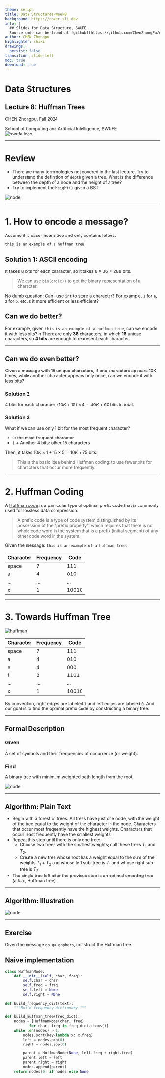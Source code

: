 ```yaml
---
theme: seriph
title: Data Structures-Week8
background: https://cover.sli.dev
info: |
  ## Slides for Data Structure, SWUFE 
  Source code can be found at [github](https://github.com/ChenZhongPu/data-structure-swufe)
author: CHEN Zhongpu
highlighter: shiki
drawings:
  persist: false
transition: slide-left
mdc: true
download: true
---
```


# Data Structures

## Lecture 8: Huffman Trees

CHEN Zhongpu, Fall 2024

<div class="text-10px">
School of Computing and Artificial Intelligence, SWUFE
</div>
<div class="flex justify-center items-center h-60px mt-8px">
    <img src="/swufefull.svg" class="h-full" alt="swufe logo"/>
</div>

---

# Review

- There are many terminologies not covered in the last lecture. Try to understand the definition of `depth` given a tree. What is the difference between the depth of a node and the height of a tree?
- Try to implement the `height()` given a BST.

<div class="flex justify-center items-center h-300px mt-8px">
    <img src="/week7/bst.png"  class="h-full" alt="node"/>
</div>

---

# 1. How to encode a message?

Assume it is case-insensitive and only contains letters.

```
this is an example of a huffman tree
```

## Solution 1: ASCII encoding <arcticons-bilkascango />

It takes 8 bits for each character, so it takes $8 \times 36 = 288$ bits.

> We can use `bin(ord(c))` to get the binary representation of a character.

<arcticons-thinkfree /> No dumb question: Can I use `int` to store a character? For example, `1` for `a`, `2` for `b`, etc.Is it more efficient or less efficient?

<v-click>

## Can we do better? <arcticons-betterhelp />

For example, given `this is an example of a huffman tree`, can we encode it with less bits?
n
There are only **36** characters, in which **16** unique characters, so **4 bits** are enough to represent each character.

</v-click>

---

## Can we do even better? <arcticons-betterhelp />

Given a message with 16 unique characters, if one characters appears 10K times, while another character appears only once, can we encode it with less bits?

### Solution 2 <arcticons-emoji-electric-light-bulb />

4 bits for each character, $(10K + 15) \times 4 = 40K + 60$ bits in total.

### Solution 3 <arcticons-emoji-electric-light-bulb />

What if we can use only 1 bit for the most frequent character?

- `0`: the most frequent character
- `1` + Another 4 bits: other 15 characters

Then, it takes $10K \times 1 + 15 \times 5 = 10K + 75$ bits.

<v-click>

> This is the basic idea behind Huffman coding: to use fewer bits for characters that occur more frequently.

</v-click>

---

# 2. Huffman Coding

A [Huffman code](https://en.wikipedia.org/wiki/Huffman_coding) is a particular type of optimal prefix code that is commonly used for lossless data compression.

> A prefix code is a type of code system distinguished by its possession of the "prefix property", which requires that there is no whole code word in the system that is a prefix (initial segment) of any other code word in the system.

Given the message: `this is an example of a huffman tree`:

| Character | Frequency | Code  |
| --------- | --------- | ----- |
| space     | 7         | 111   |
| a         | 4         | 010   |
| ...       | ...       | ...   |
| x         | 1         | 10010 |

---

# 3. Towards Huffman Tree

<div class="grid grid-cols-12">
  <div class="col-span-7">

  <img src="/week8/huffman.svg" class="h-full" alt="huffman"/>

  </div>
  <div class="col-span-5">

| Character | Frequency | Code  |
| --------- | --------- | ----- |
| space     | 7         | 111   |
| a         | 4         | 010   |
| e         | 4         | 000   |
| f         | 3         | 1101  |
| ...       | ...       | ...   |
| x         | 1         | 10010 |

  </div>
</div>

By convention, right edges are labeled `1` and left edges are labeled `0`. And our goal is to find the optimal prefix code by constructing a binary tree.

---

## Formal Description

### Given

A set of symbols and their frequencies of occurrence (or weight).

### Find

A binary tree with minimum weighted path length from the root.

<div class="flex justify-center items-center h-300px mt-8px">
    <img src="/week8/huffman.svg"  class="h-full" alt="node"/>
</div>

---

## Algorithm: Plain Text

- Begin with a forest of trees. All trees have just one node, with the weight of the tree equal to the weight of the character in the node. Characters that occur most frequently have the highest weights. Characters that occur least frequently have the smallest weights.
- Repeat this step until there is only one tree:
  - Choose two trees with the smallest weights; call these trees $T_1$ and $T_2$.
  - Create a new tree whose root has a weight equal to the sum of the weights $T_1 + T_2$ and whose left sub-tree is $T_1$ and whose right sub-tree is $T_2$.
- The single tree left after the previous step is an optimal encoding tree (a.k.a., Huffman tree).

---

## Algorithm: Illustration

<div class="flex justify-center items-center h-400px mt-8px">
    <img src="/week8/HuffmanCodeAlg.png"  class="h-full" alt="node"/>
</div>

---

## Exercise <arcticons-exercisetimer />

Given the message `go go gophers`, construct the Huffman tree.

<v-click>

## Naive implementation <arcticons-easy-coder />

<div class="grid grid-cols-12">
  <div class="col-span-5">

```python
class HuffmanNode:
    def __init__(self, char, freq):
        self.char = char
        self.freq = freq
        self.left = None
        self.right = None

def build_frequency_dict(text):
    """Build frequency dictionary."""
```

  </div>
  <div class="col-span-7">

```python
def build_huffman_tree(freq_dict):
    nodes = [HuffmanNode(char, freq)
           for char, freq in freq_dict.items()]
    while len(nodes) > 1:
        nodes.sort(key=lambda x: x.freq)
        left = nodes.pop(0)
        right = nodes.pop(0)

        parent = HuffmanNode(None, left.freq + right.freq)
        parent.left = left
        parent.right = right
        nodes.append(parent)
    return nodes[0] if nodes else None
```

  </div>

</div>

</v-click>
